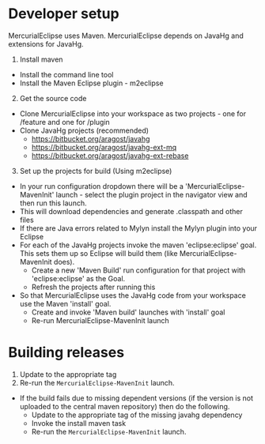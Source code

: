 
# Developer setup

MercurialEclipse uses Maven. MercurialEclipse depends on JavaHg and extensions for JavaHg.

1. Install maven
  * Install the command line tool
  * Install the Maven Eclipse plugin - m2eclipse 

2. Get the source code
  * Clone MercurialEclipse into your workspace as two projects - one for /feature and one for /plugin 
  * Clone JavaHg projects (recommended)
    * https://bitbucket.org/aragost/javahg 
    * https://bitbucket.org/aragost/javahg-ext-mq
    * https://bitbucket.org/aragost/javahg-ext-rebase

3. Set up the projects for build (Using m2eclipse)
  * In your run configuration dropdown there will be a 'MercurialEclipse-MavenInit' launch - select the 
    plugin project in the navigator view and then run this launch.
  * This will download dependencies and generate .classpath and other files
  * If there are Java errors related to Mylyn install the Mylyn plugin into your Eclipse
  * For each of the JavaHg projects invoke the maven 'eclipse:eclipse' goal. This sets them up so Eclipse 
    will build them  (like MercurialEclipse-MavenInit does).
    * Create a new 'Maven Build' run configuration for that project with 'eclipse:eclipse' as the Goal.
    * Refresh the projects after running this 
  * So that MercurialEclipse uses the JavaHg code from your workspace use the Maven 'install' goal. 
    * Create and invoke 'Maven build' launches with 'install' goal
    * Re-run MercurialEclipse-MavenInit launch

# Building releases
  
1. Update to the appropriate tag
2. Re-run the `MercurialEclipse-MavenInit` launch. 
  * If the build fails due to missing dependent versions (if the version is not uploaded to the central 
    maven repository) then do the following.
    * Update to the appropriate tag of the missing javahg dependency
    * Invoke the install maven task
    * Re-run the `MercurialEclipse-MavenInit` launch.
